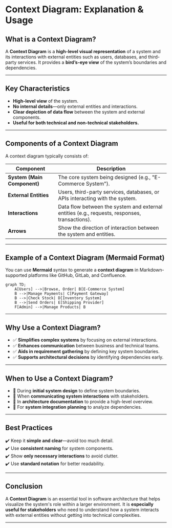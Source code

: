 # Context Diagram: Explanation & Usage

## What is a Context Diagram?
A **Context Diagram** is a **high-level visual representation** of a system and its interactions with external entities such as users, databases, and third-party services. It provides a **bird’s-eye view** of the system’s boundaries and dependencies.

---

## Key Characteristics
- **High-level view** of the system.
- **No internal details**—only external entities and interactions.
- **Clear depiction of data flow** between the system and external components.
- **Useful for both technical and non-technical stakeholders.**

---

## Components of a Context Diagram
A context diagram typically consists of:

| Component        | Description |
|-----------------|------------|
| **System (Main Component)** | The core system being designed (e.g., "E-Commerce System"). |
| **External Entities** | Users, third-party services, databases, or APIs interacting with the system. |
| **Interactions** | Data flow between the system and external entities (e.g., requests, responses, transactions). |
| **Arrows** | Show the direction of interaction between the system and entities. |

---

## Example of a Context Diagram (Mermaid Format)
You can use **Mermaid** syntax to generate a **context diagram** in Markdown-supported platforms like GitHub, GitLab, and Confluence.

```mermaid
graph TD;
    A[Users] -->|Browse, Order| B[E-Commerce System]
    B -->|Manage Payments| C[Payment Gateway]
    B -->|Check Stock| D[Inventory System]
    B -->|Send Orders| E[Shipping Provider]
    F[Admin] -->|Manage Products| B
```

---

## Why Use a Context Diagram?
- ✅ **Simplifies complex systems** by focusing on external interactions.
- ✅ **Enhances communication** between business and technical teams.
- ✅ **Aids in requirement gathering** by defining key system boundaries.
- ✅ **Supports architectural decisions** by identifying dependencies early.

---

## When to Use a Context Diagram?
- 📌 During **initial system design** to define system boundaries.
- 📌 When **communicating system interactions** with stakeholders.
- 📌 In **architecture documentation** to provide a high-level overview.
- 📌 For **system integration planning** to analyze dependencies.

---

## Best Practices
✔️ Keep it **simple and clear**—avoid too much detail.  
✔️ Use **consistent naming** for system components.  
✔️ Show **only necessary interactions** to avoid clutter.  
✔️ Use **standard notation** for better readability.  

---

## Conclusion
A **Context Diagram** is an essential tool in software architecture that helps visualize the system's role within a larger environment. It is **especially useful for stakeholders** who need to understand how a system interacts with external entities without getting into technical complexities.

---
